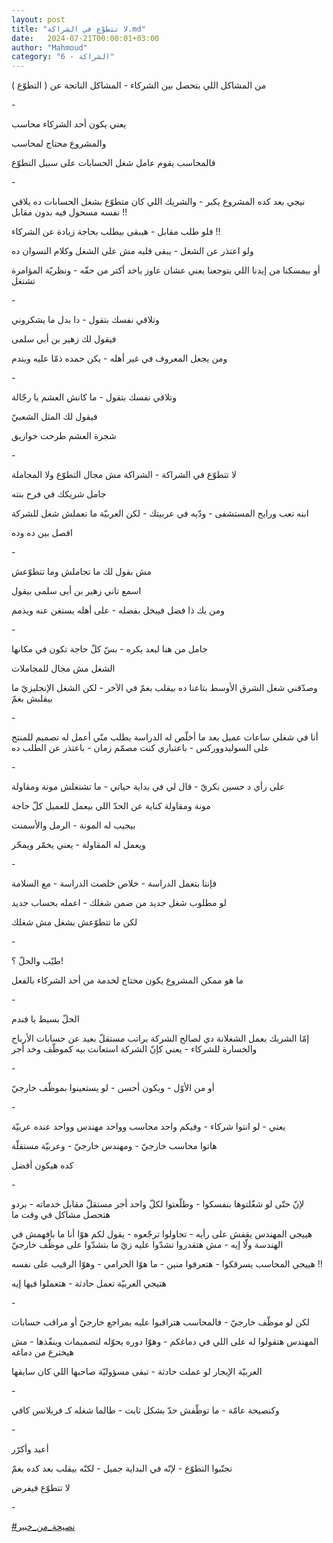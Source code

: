 ```yaml
---
layout: post
title: "لا تتطوّع في الشراكة.md"
date:   2024-07-21T00:00:01+03:00
author: "Mahmoud"
category: "6 - الشراكة"
---
```

من المشاكل اللي بتحصل بين الشركاء - المشاكل الناتجة عن (
التطوّع )

\-

يعني يكون أحد الشركاء محاسب

والمشروع محتاج لمحاسب

فالمحاسب يقوم عامل شغل الحسابات على سبيل التطوّع

\-

نيجي بعد كده المشروع يكبر - والشريك اللي كان متطوّع بشغل
الحسابات ده يلاقي نفسه مسحول فيه بدون مقابل !!

فلو طلب مقابل - هيبقى بيطلب بحاجة زيادة عن
الشركاء !!

ولو اعتذر عن الشغل - يبقى قلبه مش على الشغل وكلام
النسوان ده

أو بيمسكنا من إيدنا اللي بتوجعنا يعني عشان عاوز ياخد
أكتر من حقّه - ونظريّة المؤامرة تشتغل

\-

وتلاقي نفسك بتقول - دا بدل ما يشكروني

فيقول لك زهير بن أبي سلمى

ومن يجعل المعروف في غير أهله - يكن حمده ذمّا عليه
ويندم

\-

وتلاقي نفسك بتقول - ما كانش العشم يا رجّالة

فيقول لك المثل الشعبيّ

شجرة العشم طرحت خوازيق

\-

لا تتطوّع في الشراكة - الشراكة مش مجال التطوّع ولا
المجاملة

جامل شريكك في فرح بنته

ابنه تعب ورايح المستشفى - ودّيه في عربيتك - لكن العربيّة
ما تعملش شغل للشركة

افصل بين ده وده

\-

مش بقول لك ما تجاملش وما تتطوّعش

اسمع تاني زهير بن أبى سلمى بيقول

ومن يك ذا فضل فيبخل بفضله - على أهله يستغن عنه
ويذمم

\-

جامل من هنا لبعد بكره - بسّ كلّ حاجة تكون في مكانها

الشغل مش مجال للمجاملات

وصدّقني شغل الشرق الأوسط بتاعنا ده بيقلب بغمّ في الآخر -
لكن الشغل الإنجليزيّ ما بيقلبش بغمّ

\-

أنا في شغلي ساعات عميل بعد ما أخلّص له الدراسة يطلب منّي
أعمل له تصميم للمنتج على السوليدووركس - باعتباري كنت مصمّم زمان - باعتذر
عن الطلب ده

\-

على رأي د حسين بكريّ - قال لي في بداية حياتي - ما تشتغلش
مونة ومقاولة

مونة ومقاولة كناية عن الحدّ اللي بيعمل للعميل كلّ
حاجة

بيجيب له المونة - الرمل والأسمنت

ويعمل له المقاولة - يعني يخمّر ويمحّر

\-

فإنتا بتعمل الدراسة - خلاص خلصت الدراسة - مع
السلامة

لو مطلوب شغل جديد من ضمن شغلك - اعمله بحساب جديد

لكن ما تتطوّعش بشغل مش شغلك

\-

طيّب والحلّ ؟!

ما هو ممكن المشروع يكون محتاج لخدمة من أحد الشركاء
بالفعل

\-

الحلّ بسيط يا فندم

إمّا الشريك يعمل الشغلانة دي لصالح الشركة براتب مستقلّ
بعيد عن حسابات الأرباح والخسارة للشركاء - يعني كإنّ الشركة استعانت بيه
كموظّف وخد أجر

\-

أو من الأوّل - ويكون أحسن - لو يستعينوا بموظّف
خارجيّ

\-

يعني - لو انتوا شركاء - وفيكم واحد محاسب وواحد مهندس
وواحد عنده عربيّة

هاتوا محاسب خارجيّ - ومهندس خارجيّ - وعربيّة مستقلّة

كده هيكون أفضل

\-

لإنّ حتّى لو شغّلتوها بنفسكوا - وطلّعتوا لكلّ واحد أجر مستقلّ
مقابل خدماته - بردو هتحصل مشاكل في وقت ما

هييجي المهندس يقفش على رأيه - تحاولوا ترجّعوه - يقول لكم
هوّا أنا ما بافهمش في الهندسة ولّا إيه - مش هتقدروا تشدّوا عليه زيّ ما
بتشدّوا على موظّف خارجيّ

هييجي المحاسب يسرقكوا - هتعرفوا منين - ما هوّا الحرامي -
وهوّا الرقيب على نفسه !!

هتيجي العربيّة تعمل حادثة - هتعملوا فيها إيه

\-

لكن لو موظّف خارجيّ - فالمحاسب هتراقبوا عليه بمراجع خارجيّ
أو مراقب حسابات

المهندس هتقولوا له على اللي في دماغكم - وهوّا دوره يحوّله
لتصميمات وينفّذها - مش هيخترع من دماغه

العربيّة الإيجار لو عملت حادثة - تبقى مسؤوليّة صاحبها اللي
كان سايقها

\-

وكنصيحة عامّة - ما توظّفش حدّ بشكل ثابت - طالما شغله كـ
فريلانس كافي

\-

أعيد وأكرّر

تجنّبوا التطوّع - لإنّه في البداية جميل - لكنّه بيقلب بعد
كده بغمّ

لا تتطوّع فيفرض

\-

[<u>\#نصيحة_من_خبير</u>](https://www.facebook.com/hashtag/%D9%86%D8%B5%D9%8A%D8%AD%D8%A9_%D9%85%D9%86_%D8%AE%D8%A8%D9%8A%D8%B1?__eep__=6&__cft__%5b0%5d=AZVGvPbHS1OWeomAKMZq7fLcZG4hfWUUo64fadwYEI0rSecS3KkFJH1FLGNXIu3piM5PWnti_BLuJumwVINCwtzkZC8DauHw1Mqj_ZNDZDsLjnFMam9fqFLTF-RJ1D08wK-iHsHh04rjQLSGGNxcmrW2VyTeQrswvEyxVbSmrjuIRg&__tn__=*NK-R)
